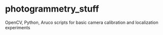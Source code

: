 # photogrammetry_stuff
OpenCV, Python, Aruco scripts for basic camera calibration and localization experiments
